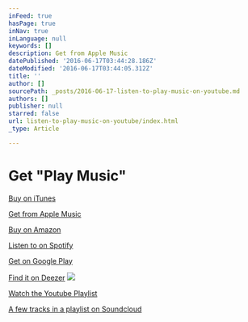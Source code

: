 ```yaml
---
inFeed: true
hasPage: true
inNav: true
inLanguage: null
keywords: []
description: Get from Apple Music
datePublished: '2016-06-17T03:44:28.186Z'
dateModified: '2016-06-17T03:44:05.312Z'
title: ''
author: []
sourcePath: _posts/2016-06-17-listen-to-play-music-on-youtube.md
authors: []
publisher: null
starred: false
url: listen-to-play-music-on-youtube/index.html
_type: Article

---
```

# Get "Play Music"

[Buy on iTunes][0]

[Get from Apple Music][1]

[Buy on Amazon][2]

[Listen to on Spotify][3]

[Get on Google Play][4]

[Find it on Deezer][5]
![](https://the-grid-user-content.s3-us-west-2.amazonaws.com/39d86c50-d3b2-4888-8711-150e79e18d44.png)

[Watch the Youtube Playlist][6]

[A few tracks in a playlist on Soundcloud][7]

[0]: http://apple.co/1NBjK4g
[1]: http://apple.co/1NdTwYn
[2]: http://amzn.to/1HUkx1d
[3]: http://spoti.fi/1HU2hF0
[4]: http://bit.ly/1ZHKANT
[5]: http://bit.ly/1ZHKCFv
[6]: https://youtu.be/DbcFtj3tzyU?list=PLTLhmlr3azFEism--c-CZe6iFIDh_7SW0
[7]: https://soundcloud.com/rousing-flow/sets/play-music-on-soundcloud